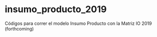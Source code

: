 # insumo_producto_2019
Códigos para correr el modelo Insumo Producto con la Matriz IO 2019 (forthcoming)
